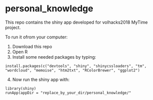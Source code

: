 # personal_knowledge
This repo contains the shiny app developed for volhacks2018 MyTime project.

To run it ofrom your computer:
1. Download this repo
2. Open R 
3. Install some needed packages by typing:
```
install.packages(c("devtools", "shiny", "shinycssloaders", "tm", "wordcloud", "memoise", "htm2txt", "RColorBrewer", "ggplot2")
```
4. Now run the shiny app with:
```
library(shiny)
runApp(appDir = "replace_by_your_dir/personal_knowledge/"
```
